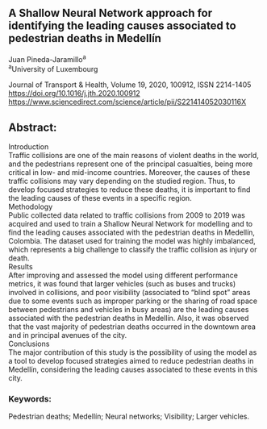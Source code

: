 ## A Shallow Neural Network approach for identifying the leading causes associated to pedestrian deaths in Medellín
Juan Pineda-Jaramillo<sup>a</sup> \
<sup>a</sup>University of Luxembourg

Journal of Transport & Health, Volume 19, 2020, 100912, ISSN 2214-1405 \
https://doi.org/10.1016/j.jth.2020.100912 \
https://www.sciencedirect.com/science/article/pii/S221414052030116X

## Abstract: 
Introduction \
Traffic collisions are one of the main reasons of violent deaths in the world, and the pedestrians represent one of the principal casualties, being more critical in low- and mid-income countries. Moreover, the causes of these traffic collisions may vary depending on the studied region. Thus, to develop focused strategies to reduce these deaths, it is important to find the leading causes of these events in a specific region. \
Methodology \
Public collected data related to traffic collisions from 2009 to 2019 was acquired and used to train a Shallow Neural Network for modelling and to find the leading causes associated with the pedestrian deaths in Medellín, Colombia. The dataset used for training the model was highly imbalanced, which represents a big challenge to classify the traffic collision as injury or death. \
Results \
After improving and assessed the model using different performance metrics, it was found that larger vehicles (such as buses and trucks) involved in collisions, and poor visibility (associated to “blind spot” areas due to some events such as improper parking or the sharing of road space between pedestrians and vehicles in busy areas) are the leading causes associated with the pedestrian deaths in Medellín. Also, it was observed that the vast majority of pedestrian deaths occurred in the downtown area and in principal avenues of the city. \
Conclusions \
The major contribution of this study is the possibility of using the model as a tool to develop focused strategies aimed to reduce pedestrian deaths in Medellín, considering the leading causes associated to these events in this city.


### Keywords: 
Pedestrian deaths; Medellín; Neural networks; Visibility; Larger vehicles.

